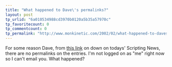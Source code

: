 ```yaml
---
title: "What happened to Dave\'s permalinks?"
layout: post
tp_urlid: "6a010534988cd3970b0120a5b35a57970c"
tp_favoritecount: 0
tp_commentcount: 0
tp_permalink: "http://www.monkinetic.com/2002/02/what-happened-to-daves-permalinks.html"
---
```

For some reason Dave, from <a href="http://scriptingnews.userland.com/backissues/2002/02/01#hitABump">this link</a> on down on todays&#39; Scripting News, there are no permalinks on the entries. I&#39;m not logged on as &quot;me&quot; right now so I can&#39;t email you. What happened?
